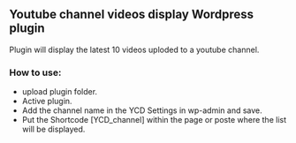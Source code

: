 ## Youtube channel videos display Wordpress plugin
  Plugin will display the latest 10 videos uploded to a youtube channel.
  
### How to use:
- upload plugin folder.
- Active plugin.
- Add the channel name in the YCD Settings in wp-admin and save.
- Put the Shortcode [YCD_channel] within the page or poste where the list will be displayed.
